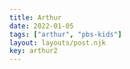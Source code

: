 ```yaml
---
title: Arthur
date: 2022-01-05
tags: ["arthur", "pbs-kids"]
layout: layouts/post.njk
key: arthur2
---
```

